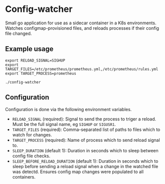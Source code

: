 # Config-watcher

Small go application for use as a sidecar container in a K8s environments.
Watches configmap-provisioned files, and reloads processes if their config file
changed.

## Example usage

```
export RELOAD_SIGNAL=SIGHUP
export TARGET_FILES=/etc/prometheus/prometheus.yml,/etc/prometheus/rules.yml
export TARGET_PROCESS=prometheus

./config-watcher
```

## Configuration

Configuration is done via the following environment variables.

- `RELOAD_SIGNAL` (required): Signal to send the process to triger a reload.
  Must be the full signal name, eg `SIGHUP` or `SIGUSR1`.
- `TARGET_FILES` (required): Comma-separated list of paths to files which to
  watch for changes.
- `TARGET_PROCESS` (required): Name of process which to send reload signal to.
- `SLEEP_DURATION` (default 1): Duration in seconds which to sleep between
  config file checks.
- `SLEEP_BEFORE_RELOAD_DURATION` (default 1): Duration in seconds which to
  sleep before sending a reload signal when a change in the watched file was
  detectd.  Ensures config map changes were populated to all containers.
